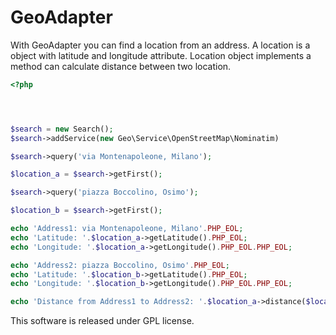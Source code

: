 # GeoAdapter

With GeoAdapter you can find a location from an address. A location is a object with latitude and longitude attribute.
Location object implements a method can calculate distance between two location.

``` php
<?php




$search = new Search();
$search->addService(new Geo\Service\OpenStreetMap\Nominatim)

$search->query('via Montenapoleone, Milano');

$location_a = $search->getFirst();

$search->query('piazza Boccolino, Osimo');

$location_b = $search->getFirst();

echo 'Address1: via Montenapoleone, Milano'.PHP_EOL;
echo 'Latitude: '.$location_a->getLatitude().PHP_EOL;
echo 'Longitude: '.$location_a->getLongitude().PHP_EOL.PHP_EOL;

echo 'Address2: piazza Boccolino, Osimo'.PHP_EOL;
echo 'Latitude: '.$location_b->getLatitude().PHP_EOL;
echo 'Longitude: '.$location_b->getLongitude().PHP_EOL.PHP_EOL;

echo 'Distance from Address1 to Address2: '.$location_a->distance($location_b).' Km'.PHP_EOL;
```

This software is released under GPL license.
